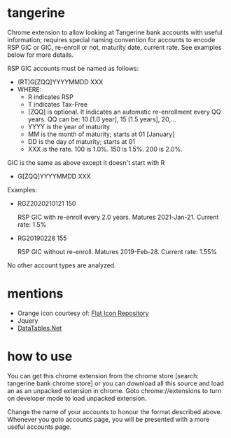 # tangerine
Chrome extension to allow looking at Tangerine bank accounts with useful information; requires special naming convention for accounts to encode RSP GIC or GIC, re-enroll or not, maturity date, current rate. See examples below for more details.

RSP GIC accounts must be named as follows:
- (RT)G[ZQQ]YYYYMMDD XXX
- WHERE:
    - R indicates RSP
    - T indicates Tax-Free
    - [ZQQ] is optional. It indicates an automatic re-enrollment every QQ years. QQ can be: 10 [1.0 year], 15 [1.5 years], 20,...
    - YYYY is the year of maturity
    - MM is the month of maturity; starts at 01 [January]
    - DD is the day of maturity; starts at 01
    - XXX is the rate. 100 is 1.0%. 150 is 1.5%. 200 is 2.0%.
     
GIC is the same as above except it doesn't start with R
- G[ZQQ]YYYYMMDD XXX

Examples:
- RGZ2020210121 150

   RSP GIC with re-enroll every 2.0 years. Matures 2021-Jan-21. Current rate: 1.5%
- RG20190228 155

   RSP GIC without re-enroll. Matures 2019-Feb-28. Current rate: 1.55%

     
No other account types are analyzed.

# mentions
- Orange icon courtesy of: [Flat Icon Repository](http://www.flaticon.com/search?word=orange)
- Jquery
- [DataTables.Net](https://datatables.net)

# how to use
You can get this chrome extension from the chrome store [search: tangerine bank chrome store] or you can download all this source and load an as an unpacked extension in chrome. Goto chrome://extensions to turn on developer mode to load unpacked extension.

Change the name of your accounts to honour the format described above. Whenever you goto accounts page, you will be presented with a more useful accounts page.
